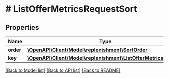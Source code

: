 # # ListOfferMetricsRequestSort

## Properties

Name | Type | Description | Notes
------------ | ------------- | ------------- | -------------
**order** | [**\OpenAPI\Client\Model\replenishment\SortOrder**](SortOrder.md) |  |
**key** | [**\OpenAPI\Client\Model\replenishment\ListOfferMetricsSortKey**](ListOfferMetricsSortKey.md) |  |

[[Back to Model list]](../../README.md#models) [[Back to API list]](../../README.md#endpoints) [[Back to README]](../../README.md)
